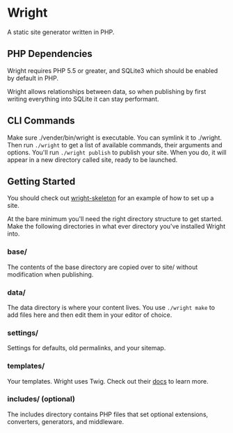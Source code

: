 # Wright

A static site generator written in PHP.

## PHP Dependencies

Wright requires PHP 5.5 or greater, and SQLite3 which should be enabled by default in PHP.

Wright allows relationships between data, so when publishing by first writing everything into SQLite it can stay performant.

## CLI Commands

Make sure ./vender/bin/wright is executable. You can symlink it to ./wright. Then run `./wright` to get a list of available commands, their arguments and options. You'll run `./wright publish` to publish your site. When you do, it will appear in a new directory called site, ready to be launched.

## Getting Started

You should check out [wright-skeleton](http://github.com/erickmerchant/wright-skeleton) for an example of how to set up a site.

At the bare minimum you'll need the right directory structure to get started. Make the following directories in what ever directory you've installed Wright into.

### base/

The contents of the base directory are copied over to site/ without modification when publishing.

### data/

The data directory is where your content lives. You use `./wright make` to add files here and then edit them in your editor of choice.

### settings/

Settings for defaults, old permalinks, and your sitemap.

### templates/

Your templates. Wright uses Twig. Check out their [docs](http://twig.sensiolabs.org/documentation) to learn more.

### includes/ (optional)

The includes directory contains PHP files that set optional extensions, converters, generators, and middleware.
